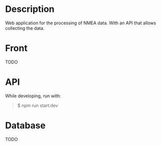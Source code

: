 # Description

Web application for the processing of NMEA data.
With an API that allows collecting the data.

# Front

TODO

# API

While developing, run with:
> $ npm run start:dev

# Database

TODO